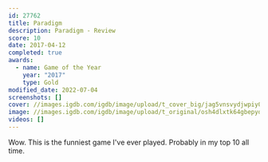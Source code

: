 ```yaml
---
id: 27762
title: Paradigm
description: Paradigm - Review
score: 10
date: 2017-04-12
completed: true
awards:
  - name: Game of the Year
    year: "2017"
    type: Gold
modified_date: 2022-07-04
screenshots: []
cover: //images.igdb.com/igdb/image/upload/t_cover_big/jag5vnsvydjwpiy0ni9o.png
image: //images.igdb.com/igdb/image/upload/t_original/osh4dlxtk64gbepydves.jpg
videos: []
---
```

Wow. This is the funniest game I've ever played. Probably in my top 10 all time.